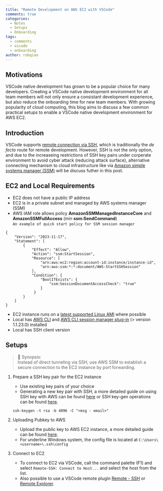 ```yaml
---
title: "Remote Development on AWS EC2 with VSCode"
comments: true
categories:
  - Notes
  - Setups
  - Onboarding
tags:
  - comments
  - vscode
  - onboarding
author: robqiao
---
```


## Motivations
VSCode native development has grown to be a popular choice for many developers. Creating a VSCode native development environment for all team members will not only ensure a consistant development experience, but also reduce the onboarding time for new team members. With growing popularity of cloud computing, this blog aims to discuss a few common practical setups to enable a VSCode native development environment for AWS EC2.

## Introduction
VSCode supports [remote connection via SSH](https://code.visualstudio.com/docs/remote/ssh-tutorial), which is traditionally the *de fecto* route for remote development. However, SSH is not the only option, and due to the increaseing restrictions of SSH key pairs under corperate environment to avoid cyber attack (reducing attack surface), alternative connecting mechanism to cloud infrastructure like via [Amazon simple systems manager (SSM)](https://docs.aws.amazon.com/systems-manager/latest/userguide/what-is-systems-manager.html) will be discuss futher in this post.

## EC2 and Local Requirements
* EC2 does not have a public IP address
* EC2 is in a private subnet and managed by AWS systems manager (SSM)
* AWS IAM role allows policy __AmazonSSMManagedInstanceCore__ and __AmazonSSMFullAccess__ (min __ssm:SendCommand__)\
`An example of quick start policy for SSM session manager`

```
{
    "Version": "2023-11-17",
    "Statement": [
        {
            "Effect": "Allow",
            "Action": "ssm:StartSession",
            "Resource": [
                "arn:aws:ec2:region:account-id:instance/instance-id",
                "arn:aws:ssm:*:*:document/AWS-StartSSHSession"
            ],
            "Condition": {
                "BoolIfExists": {
                    "ssm:SessionDocumentAccessCheck": "true"
                }
             }
        }
    ]
}
```
* EC2 instance runs on a [latest supported Linux AMI](https://docs.aws.amazon.com/AWSEC2/latest/UserGuide/finding-an-ami.html) where possible
* Local has [AWS CLI](https://docs.aws.amazon.com/cli/latest/userguide/install-cliv2-linux.html) and [AWS CLI session manager plug-in](https://docs.aws.amazon.com/systems-manager/latest/userguide/session-manager-working-with-install-plugin.html) (> version 1.1.23.0) installed
* Local has SSH client version 

## Setups
> :flashlight: Synopsis:\
Instead of direct tunneling via SSH, use AWS SSM to establish a secure connection to the EC2 instance by port forwarding.


1. Prepare a SSH key pair for the EC2 instance
    - Use existing key pairs of your choice
    - Generating a new key pair with SSH, a more detailed guide on using SSH key with AWS can be found [here](https://docs.aws.amazon.com/AWSEC2/latest/UserGuide/ec2-key-pairs.html#having-ec2-create-your-key-pair) or SSH key-gen operations can be found [here](https://www.ssh.com/academy/ssh/keygen).
    ```
    ssh-keygen -t rsa -b 4096 -C "<msg - email>"
    ```
1. Uploading Pubkey to AWS
    - Upload the public key to AWS EC2 instance, a more detailed guide can be found [here](https://docs.aws.amazon.com/AWSEC2/latest/UserGuide/ec2-key-pairs.html#how-to-generate-your-own-key-and-import-it-to-aws).
    <script src="https://gist.github.com/manifestoso/7b7a38dd7910560e962c5a76a561c9e0.js?file=uploadpubkey.sh" type="text/javascript">

1. Config local SSH client
    - Edit SSH config file with your choice of editor, for example, nano or text editor

    - Also possible to configure directly inside VSCode, call `Remote-SSH: Open Configuration File...` from the [Command Palette (F1)](https://code.visualstudio.com/docs/getstarted/userinterface#_command-palette) to open SSH client config file, for underline Linux system commonly located at `~/.ssh/config`  
    <script src="https://gist.github.com/manifestoso/7b7a38dd7910560e962c5a76a561c9e0.js?file=bashshell.txt" type="text/javascript"></script>
    - For underline Windows system, the config file is located at `C:\Users\<username>\.ssh\config`
    <script src="https://gist.github.com/manifestoso/7b7a38dd7910560e962c5a76a561c9e0.js?file=powershell.txt" type="text/javascript"></script>

1. Connect to EC2
    - To connect to EC2 via VSCode, call the command palette (F1) and select `Remote-SSH: Connect to Host...` and select the host from the list.
    - Also possible to use a VSCode remote plugin [Remote - SSH](https://marketplace.visualstudio.com/items?itemName=ms-vscode-remote.remote-ssh) or [Remote Explorer](https://marketplace.visualstudio.com/items?itemName=ms-vscode.remote-explorer).